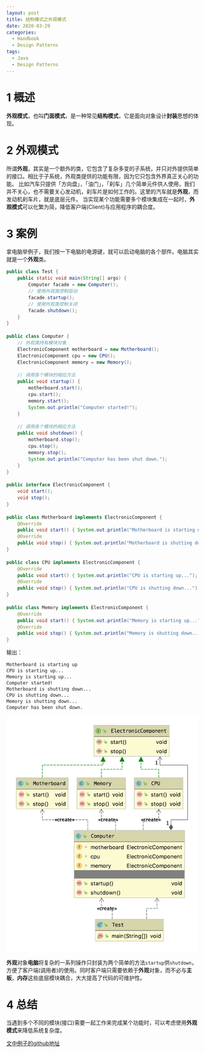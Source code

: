 ```yaml
---
layout: post
title: 结构模式之外观模式
date: 2020-03-29
categories:
  - Handbook
  - Design Patterns
tags:
  - Java
  - Design Patterns
---
```


# 1 概述

**外观模式**，也叫**门面模式**，是一种常见**结构模式**，它是面向对象设计**封装**思想的体现。

# 2 外观模式

所谓**外观**，其实是一个额外的类，它包含了复杂多变的子系统，并只对外提供简单的接口。相比于子系统，外观类提供的功能有限，因为它只包含外界真正关心的功能。
比如汽车只提供「方向盘」，「油门」，「刹车」几个简单元件供人使用，我们并不关心，也不需要关心发动机，刹车片是如何工作的。这里的汽车就是**外观**，而发动机刹车片，就是底层元件。
当实现某个功能需要多个模块集成在一起时，**外观模式**可以化繁为简，降低客户端(Client)与应用程序的耦合度。

# 3 案例

拿电脑举例子，我们按一下电脑的电源键，就可以启动电脑的各个部件。电脑其实就是一个**外观**类。
~~~java
public class Test {
    public static void main(String[] args) {
        Computer facade = new Computer();
        // 使用外观类控制启动
        facade.startup();
        // 使用外观类控制关闭
        facade.shutdown();
    }
}

public class Computer {
    // 外观类持有模块对象
    ElectronicComponent motherboard = new Motherboard();
    ElectronicComponent cpu = new CPU();
    ElectronicComponent memory = new Memory();

    // 调用各个模块的相应方法
    public void startup() {
        motherboard.start();
        cpu.start();
        memory.start();
        System.out.println("Computer started!");
    }

    // 调用各个模块的相应方法
    public void shutdown() {
        motherboard.stop();
        cpu.stop();
        memory.stop();
        System.out.println("Computer has been shut down.");
    }
}

public interface ElectronicComponent {
    void start();
    void stop();
}

public class Motherboard implements ElectronicComponent {
    @Override
    public void start() { System.out.println("Motherboard is starting up"); }
    @Override
    public void stop() { System.out.println("Motherboard is shutting down..."); }
}

public class CPU implements ElectronicComponent {
    @Override
    public void start() { System.out.println("CPU is starting up..."); }
    @Override
    public void stop() { System.out.println("CPU is shutting down..."); }
}

public class Memory implements ElectronicComponent {
    @Override
    public void start() { System.out.println("Memory is starting up..."); }
    @Override
    public void stop() { System.out.println("Memory is shutting down..."); }
}
~~~

输出：
~~~
Motherboard is starting up
CPU is starting up...
Memory is starting up...
Computer started!
Motherboard is shutting down...
CPU is shutting down...
Memory is shutting down...
Computer has been shut down.
~~~

![uml](/src/img/article-img/Handbook/design%20patterns/structural/facade/uml.png)

**外观**对象**电脑**将复杂的一系列操作只封装为两个简单的方法`startup`供`shutdown`，方便了客户端(调用者)的使用。同时客户端只需要依赖于**外观**对象，而不必与**主板**，**内存**这些底层模块耦合，大大提高了代码的可维护性。

# 4 总结

当遇到多个不同的模块(接口)需要一起工作来完成某个功能时，可以考虑使用**外观模式**来降低系统复杂度。

[文中例子的github地址](https://github.com/chingjustwe/designPattern)